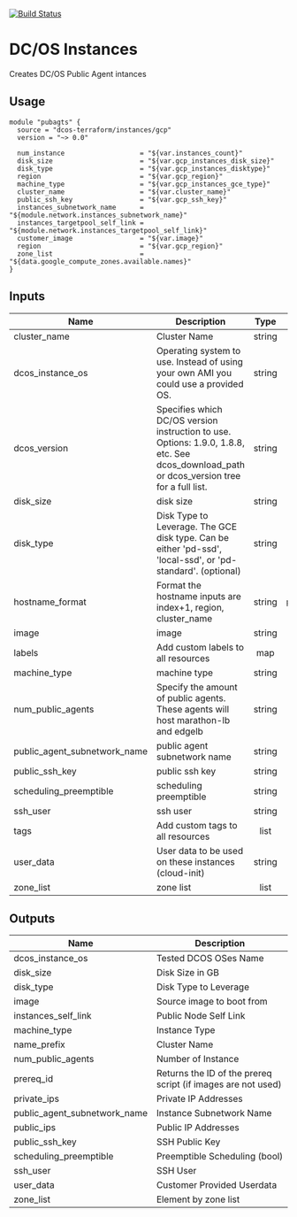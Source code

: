 [![Build Status](https://jenkins-terraform.mesosphere.com/service/dcos-terraform-jenkins/job/dcos-terraform/job/terraform-gcp-public-agents/job/master/badge/icon)](https://jenkins-terraform.mesosphere.com/service/dcos-terraform-jenkins/job/dcos-terraform/job/terraform-gcp-public-agents/job/master/)
# DC/OS Instances

Creates DC/OS Public Agent intances

## Usage

```hcl
module "pubagts" {
  source = "dcos-terraform/instances/gcp"
  version = "~> 0.0"

  num_instance                   = "${var.instances_count}"
  disk_size                      = "${var.gcp_instances_disk_size}"
  disk_type                      = "${var.gcp_instances_disktype}"
  region                         = "${var.gcp_region}"
  machine_type                   = "${var.gcp_instances_gce_type}"
  cluster_name                   = "${var.cluster_name}"
  public_ssh_key                 = "${var.gcp_ssh_key}"
  instances_subnetwork_name      = "${module.network.instances_subnetwork_name}"
  instances_targetpool_self_link = "${module.network.instances_targetpool_self_link}"
  customer_image                 = "${var.image}"
  region                         = "${var.gcp_region}"
  zone_list                      = "${data.google_compute_zones.available.names}"
}
```


## Inputs

| Name | Description | Type | Default | Required |
|------|-------------|:----:|:-----:|:-----:|
| cluster_name | Cluster Name | string | - | yes |
| dcos_instance_os | Operating system to use. Instead of using your own AMI you could use a provided OS. | string | `centos_7.4` | no |
| dcos_version | Specifies which DC/OS version instruction to use. Options: 1.9.0, 1.8.8, etc. See dcos_download_path or dcos_version tree for a full list. | string | - | yes |
| disk_size | disk size | string | - | yes |
| disk_type | Disk Type to Leverage. The GCE disk type. Can be either 'pd-ssd', 'local-ssd', or 'pd-standard'. (optional) | string | - | yes |
| hostname_format | Format the hostname inputs are index+1, region, cluster_name | string | `%[3]s-publicagent%[1]d-%[2]s` | no |
| image | image | string | - | yes |
| labels | Add custom labels to all resources | map | `<map>` | no |
| machine_type | machine type | string | - | yes |
| num_public_agents | Specify the amount of public agents. These agents will host marathon-lb and edgelb | string | - | yes |
| public_agent_subnetwork_name | public agent subnetwork name | string | - | yes |
| public_ssh_key | public ssh key | string | - | yes |
| scheduling_preemptible | scheduling preemptible | string | `false` | no |
| ssh_user | ssh user | string | - | yes |
| tags | Add custom tags to all resources | list | `<list>` | no |
| user_data | User data to be used on these instances (cloud-init) | string | `` | no |
| zone_list | zone list | list | `<list>` | no |

## Outputs

| Name | Description |
|------|-------------|
| dcos_instance_os | Tested DCOS OSes Name |
| disk_size | Disk Size in GB |
| disk_type | Disk Type to Leverage |
| image | Source image to boot from |
| instances_self_link | Public Node Self Link |
| machine_type | Instance Type |
| name_prefix | Cluster Name |
| num_public_agents | Number of Instance |
| prereq_id | Returns the ID of the prereq script (if images are not used) |
| private_ips | Private IP Addresses |
| public_agent_subnetwork_name | Instance Subnetwork Name |
| public_ips | Public IP Addresses |
| public_ssh_key | SSH Public Key |
| scheduling_preemptible | Preemptible Scheduling (bool) |
| ssh_user | SSH User |
| user_data | Customer Provided Userdata |
| zone_list | Element by zone list |

